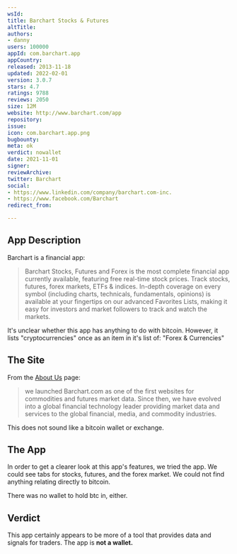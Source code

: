 ```yaml
---
wsId: 
title: Barchart Stocks & Futures
altTitle: 
authors:
- danny
users: 100000
appId: com.barchart.app
appCountry: 
released: 2013-11-18
updated: 2022-02-01
version: 3.0.7
stars: 4.7
ratings: 9788
reviews: 2050
size: 12M
website: http://www.barchart.com/app
repository: 
issue: 
icon: com.barchart.app.png
bugbounty: 
meta: ok
verdict: nowallet
date: 2021-11-01
signer: 
reviewArchive: 
twitter: Barchart
social:
- https://www.linkedin.com/company/barchart.com-inc.
- https://www.facebook.com/Barchart
redirect_from: 

---
```


## App Description

Barchart is a financial app:

> Barchart Stocks, Futures and Forex is the most complete financial app currently available, featuring free real-time stock prices. Track stocks, futures, forex markets, ETFs & indices. In-depth coverage on every symbol (including charts, technicals, fundamentals, opinions) is available at your fingertips on our advanced Favorites Lists, making it easy for investors and market followers to track and watch the markets.

It's unclear whether this app has anything to do with bitcoin. However, it lists "cryptocurrencies" once as an item in it's list of: "Forex & Currencies"


## The Site

From the [About Us](https://www.barchart.com/solutions/company/about) page:

> we launched Barchart.com as one of the first websites for commodities and futures market data. Since then, we have evolved into a global financial technology leader providing market data and services to the global financial, media, and commodity industries.

This does not sound like a bitcoin wallet or exchange.

## The App

In order to get a clearer look at this app's features, we tried the app. We could see tabs for stocks, futures, and the forex market. We could not find anything relating directly to bitcoin.

There was no wallet to hold btc in, either.

## Verdict

This app certainly appears to be more of a tool that provides data and signals for traders. The app is **not a wallet.**
